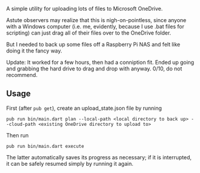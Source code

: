 A simple utility for uploading lots of files to Microsoft OneDrive.

Astute observers may realize that this is nigh-on-pointless, since anyone with a Windows computer (i.e. me, evidently, because I use .bat files for scripting) can just drag all of their files over to the OneDrive folder.

But I needed to back up some files off a Raspberry Pi NAS and felt like doing it the fancy way.

Update: It worked for a few hours, then had a conniption fit. Ended up going and grabbing the hard drive to drag and drop with anyway. 0/10, do not recommend.

## Usage
First (after `pub get`), create an upload_state.json file by running

`pub run bin/main.dart plan --local-path <local directory to back up> --cloud-path <existing OneDrive directory to upload to>`

Then run

`pub run bin/main.dart execute`

The latter automatically saves its progress as necessary; if it is interrupted, it can be safely resumed simply by running it again.

